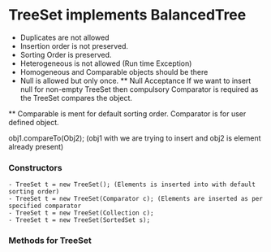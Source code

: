# TreeSet implements BalancedTree

- Duplicates are not allowed
- Insertion order is not preserved.
- Sorting Order is preserved.
- Heterogeneous is not allowed (Run time Exception)
- Homogeneous and Comparable objects should be there
- Null is allowed but only once.
  \*\* Null Acceptance
  If we want to insert null for non-empty TreeSet then compulsory Comparator is required as the TreeSet compares the object.

\*\* Comparable is ment for default sorting order. Comparator is for user defined object.

obj1.compareTo(Obj2); (obj1 with we are trying to insert and obj2 is element already present)

### Constructors

    - TreeSet t = new TreeSet(); (Elements is inserted into with default sorting order)
    - TreeSet t = new TreeSet(Comparator c); (Elements are inserted as per specified comparator
    - TreeSet t = new TreeSet(Collection c);
    - TreeSet t = new TreeSet(SortedSet s);

### Methods for TreeSet

